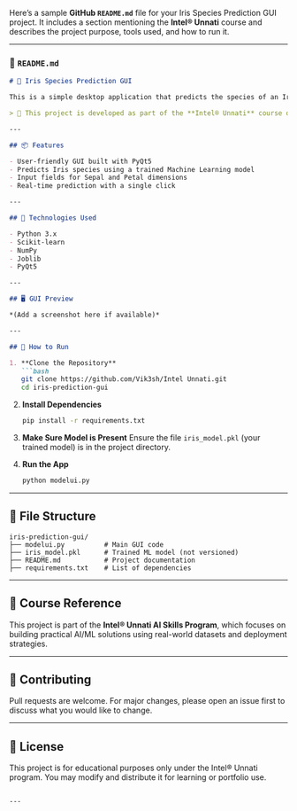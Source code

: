 Here’s a sample **GitHub `README.md`** file for your Iris Species Prediction GUI project. It includes a section mentioning the **Intel® Unnati** course and describes the project purpose, tools used, and how to run it.

---

### 📄 `README.md`

````markdown
# 🌸 Iris Species Prediction GUI

This is a simple desktop application that predicts the species of an Iris flower based on its sepal and petal measurements. The model is trained using the classic Iris dataset and deployed using a PyQt5-based GUI.

> 🚀 This project is developed as part of the **Intel® Unnati** course on AI and Machine Learning.

---

## 📦 Features

- User-friendly GUI built with PyQt5
- Predicts Iris species using a trained Machine Learning model
- Input fields for Sepal and Petal dimensions
- Real-time prediction with a single click

---

## 🧠 Technologies Used

- Python 3.x
- Scikit-learn
- NumPy
- Joblib
- PyQt5

---

## 🖥️ GUI Preview

*(Add a screenshot here if available)*

---

## 🔧 How to Run

1. **Clone the Repository**
   ```bash
   git clone https://github.com/Vik3sh/Intel Unnati.git
   cd iris-prediction-gui
````

2. **Install Dependencies**

   ```bash
   pip install -r requirements.txt
   ```

3. **Make Sure Model is Present**
   Ensure the file `iris_model.pkl` (your trained model) is in the project directory.

4. **Run the App**

   ```bash
   python modelui.py
   ```

---

## 📁 File Structure

```
iris-prediction-gui/
├── modelui.py          # Main GUI code
├── iris_model.pkl      # Trained ML model (not versioned)
├── README.md           # Project documentation
├── requirements.txt    # List of dependencies
```

---

## 📘 Course Reference

This project is part of the **Intel® Unnati AI Skills Program**, which focuses on building practical AI/ML solutions using real-world datasets and deployment strategies.

---

## 🤝 Contributing

Pull requests are welcome. For major changes, please open an issue first to discuss what you would like to change.

---

## 📜 License

This project is for educational purposes only under the Intel® Unnati program. You may modify and distribute it for learning or portfolio use.

````

---




